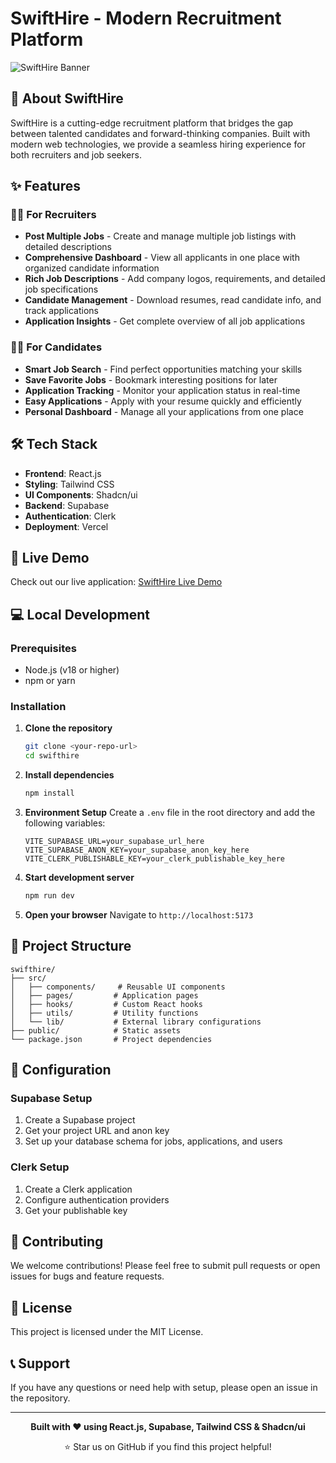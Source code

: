 # SwiftHire - Modern Recruitment Platform

![SwiftHire Banner](https://./swiftHireBanner.png)
## 🚀 About SwiftHire

SwiftHire is a cutting-edge recruitment platform that bridges the gap between talented candidates and forward-thinking companies. Built with modern web technologies, we provide a seamless hiring experience for both recruiters and job seekers.

## ✨ Features

### 👨‍💼 For Recruiters
- **Post Multiple Jobs** - Create and manage multiple job listings with detailed descriptions
- **Comprehensive Dashboard** - View all applicants in one place with organized candidate information
- **Rich Job Descriptions** - Add company logos, requirements, and detailed job specifications
- **Candidate Management** - Download resumes, read candidate info, and track applications
- **Application Insights** - Get complete overview of all job applications

### 👩‍🎓 For Candidates
- **Smart Job Search** - Find perfect opportunities matching your skills
- **Save Favorite Jobs** - Bookmark interesting positions for later
- **Application Tracking** - Monitor your application status in real-time
- **Easy Applications** - Apply with your resume quickly and efficiently
- **Personal Dashboard** - Manage all your applications from one place

## 🛠️ Tech Stack

- **Frontend**: React.js
- **Styling**: Tailwind CSS
- **UI Components**: Shadcn/ui
- **Backend**: Supabase
- **Authentication**: Clerk
- **Deployment**: Vercel

## 🚀 Live Demo

Check out our live application: [SwiftHire Live Demo](https://swift-hire-pink.vercel.app/)

## 💻 Local Development

### Prerequisites
- Node.js (v18 or higher)
- npm or yarn

### Installation

1. **Clone the repository**
   ```bash
   git clone <your-repo-url>
   cd swifthire
   ```

2. **Install dependencies**
   ```bash
   npm install
   ```

3. **Environment Setup**
   Create a `.env` file in the root directory and add the following variables:
   ```env
   VITE_SUPABASE_URL=your_supabase_url_here
   VITE_SUPABASE_ANON_KEY=your_supabase_anon_key_here
   VITE_CLERK_PUBLISHABLE_KEY=your_clerk_publishable_key_here
   ```

4. **Start development server**
   ```bash
   npm run dev
   ```

5. **Open your browser**
   Navigate to `http://localhost:5173`

## 📁 Project Structure

```
swifthire/
├── src/
│   ├── components/     # Reusable UI components
│   ├── pages/         # Application pages
│   ├── hooks/         # Custom React hooks
│   ├── utils/         # Utility functions
│   └── lib/           # External library configurations
├── public/            # Static assets
└── package.json       # Project dependencies
```

## 🔧 Configuration

### Supabase Setup
1. Create a Supabase project
2. Get your project URL and anon key
3. Set up your database schema for jobs, applications, and users

### Clerk Setup
1. Create a Clerk application
2. Configure authentication providers
3. Get your publishable key

## 🤝 Contributing

We welcome contributions! Please feel free to submit pull requests or open issues for bugs and feature requests.

## 📄 License

This project is licensed under the MIT License.

## 📞 Support

If you have any questions or need help with setup, please open an issue in the repository.

---

<div align="center">

**Built with ❤️ using React.js, Supabase, Tailwind CSS & Shadcn/ui**

⭐ Star us on GitHub if you find this project helpful!

</div>
